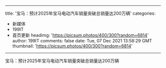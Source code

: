 
---
title: '宝马：预计2025年宝马电动汽车销量突破总销量达200万辆'
categories: 
 - 新媒体
 - 199IT
 - 首页更新
headimg: 'https://picsum.photos/400/300?random=6814'
author: 199IT
comments: false
date: Tue, 07 Dec 2021 13:58:29 GMT
thumbnail: 'https://picsum.photos/400/300?random=6814'
---

<div>   
宝马：预计2025年宝马电动汽车销量突破总销量达200万辆  
</div>
            